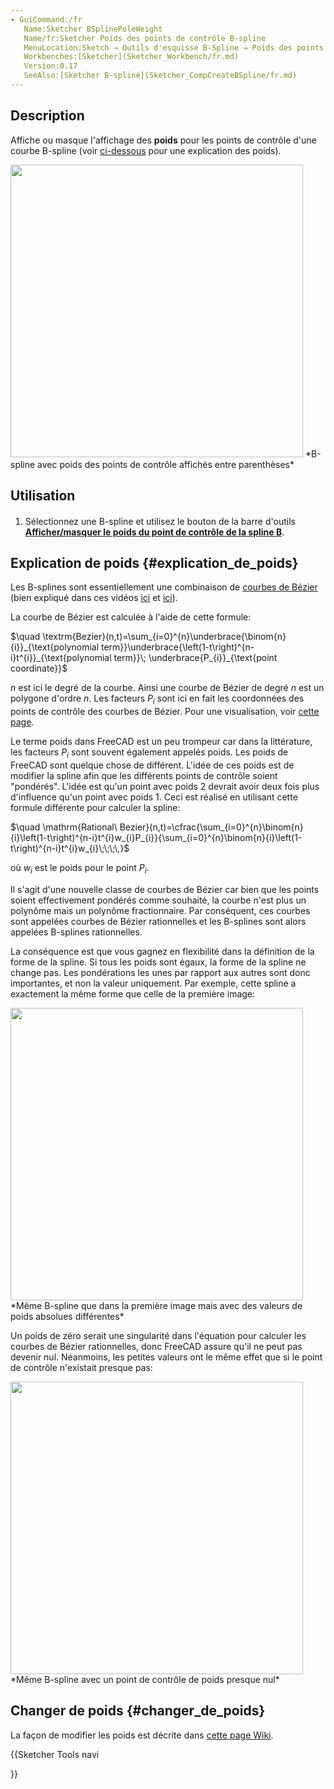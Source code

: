 ```yaml
---
- GuiCommand:/fr
   Name:Sketcher BSplinePoleWeight
   Name/fr:Sketcher Poids des points de contrôle B-spline
   MenuLocation:Sketch → Outils d'esquisse B-Spline → Poids des points de contrôle B-spline
   Workbenches:[Sketcher](Sketcher_Workbench/fr.md)
   Version:0.17
   SeeAlso:[Sketcher B-spline](Sketcher_CompCreateBSpline/fr.md)
---
```


## Description

Affiche ou masque l\'affichage des **poids** pour les points de contrôle d\'une courbe B-spline (voir [ci-dessous](#Explication_de_poids.md) pour une explication des poids).

<img alt="" src=images/sketcher_BSplineWeightShow.png  style="width:468px;"> 
*B-spline avec poids des points de contrôle affichés entre parenthèses*

## Utilisation

1.  Sélectionnez une B-spline et utilisez le bouton de la barre d\'outils **<img src=images/Sketcher_BSplinePoleWeight.svg style="width:16px"> [Afficher/masquer le poids du point de contrôle de la spline B](Sketcher_BSplinePoleWeight/fr.md)**.

## Explication de poids {#explication_de_poids}

Les B-splines sont essentiellement une combinaison de [courbes de Bézier](B-Splines/fr#Courbes_de_B.C3.A9zier.md) (bien expliqué dans ces vidéos [ici](https://www.youtube.com/watch?v=bE1MrrqBAl8) et [ici](https://www.youtube.com/watch?v=xXJylM2S72s)).

La courbe de Bézier est calculée à l\'aide de cette formule:

$\quad
\textrm{Bezier}(n,t)=\sum_{i=0}^{n}\underbrace{\binom{n}{i}}_{\text{polynomial term}}\underbrace{\left(1-t\right)^{n-i}t^{i}}_{\text{polynomial term}}\; \underbrace{P_{i}}_{\text{point coordinate}}$

*n* est ici le degré de la courbe. Ainsi une courbe de Bézier de degré *n* est un polygone d\'ordre *n*. Les facteurs $P_{i}$ sont ici en fait les coordonnées des points de contrôle des courbes de Bézier. Pour une visualisation, voir [cette page](https://pomax.github.io/bezierinfo/#control).

Le terme poids dans FreeCAD est un peu trompeur car dans la littérature, les facteurs $P_{i}$ sont souvent également appelés poids. Les poids de FreeCAD sont quelque chose de différent. L\'idée de ces poids est de modifier la spline afin que les différents points de contrôle soient \"pondérés\". L\'idée est qu\'un point avec poids 2 devrait avoir deux fois plus d\'influence qu\'un point avec poids 1. Ceci est réalisé en utilisant cette formule différente pour calculer la spline:

$\quad
\mathrm{Rational\ Bezier}(n,t)=\cfrac{\sum_{i=0}^{n}\binom{n}{i}\left(1-t\right)^{n-i}t^{i}w_{i}P_{i}}{\sum_{i=0}^{n}\binom{n}{i}\left(1-t\right)^{n-i}t^{i}w_{i}\;\;\;\,}$

où $w_{i}$ est le poids pour le point $P_{i}$.

Il s\'agit d\'une nouvelle classe de courbes de Bézier car bien que les points soient effectivement pondérés comme souhaité, la courbe n\'est plus un polynôme mais un polynôme fractionnaire. Par conséquent, ces courbes sont appelées courbes de Bézier rationnelles et les B-splines sont alors appelées B-splines rationnelles.

La conséquence est que vous gagnez en flexibilité dans la définition de la forme de la spline. Si tous les poids sont égaux, la forme de la spline ne change pas. Les pondérations les unes par rapport aux autres sont donc importantes, et non la valeur uniquement. Par exemple, cette spline a exactement la même forme que celle de la première image:

<img alt="" src=images/sketcher_BSplineWeightDouble.png  style="width:468px;"> 
*Même B-spline que dans la première image mais avec des valeurs de poids absolues différentes*

Un poids de zéro serait une singularité dans l\'équation pour calculer les courbes de Bézier rationnelles, donc FreeCAD assure qu\'il ne peut pas devenir nul. Néanmoins, les petites valeurs ont le même effet que si le point de contrôle n\'existait presque pas:

<img alt="" src=images/sketcher_BSplineWeightZero.png  style="width:468px;"> 
*Même B-spline avec un point de contrôle de poids presque nul*

## Changer de poids {#changer_de_poids}

La façon de modifier les poids est décrite dans [cette page Wiki](B-Splines#Changing_the_Weight.md).





{{Sketcher Tools navi

}}  
